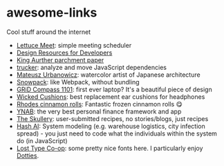 # awesome-links
Cool stuff around the internet

- [Lettuce Meet](https://lettucemeet.com/): simple meeting scheduler
- [Design Resources for Developers](https://github.com/bradtraversy/design-resources-for-developers/blob/master/readme.md)
- [King Aurther parchment paper](https://shop.kingarthurflour.com/items/baking-parchment-paper-set-of-100-half-sheets)
- [trucker](https://www.npmjs.com/package/trucker): analyze and move JavaScript dependencies
- [Mateusz Urbanowicz](https://mateuszurbanowicz.com/): watercolor artist of Japanese architecture
- [Snowpack](https://www.snowpack.dev/#snowpack): like Webpack, without bundling
- [GRiD Compass 1101](http://www.oldcomputers.net/grid1101.html): first ever laptop? It's a beautiful piece of design
- [Wicked Cushions](https://wickedcushions.com/): best replacement ear cushions for headphones
- [Rhodes cinnamon rolls](https://rhodesbakenserv.com/product/cinnamon-rolls/): Fantastic frozen cinnamon rolls 😋
- [YNAB](https://www.youneedabudget.com/): the very best personal finance framework and app
- [The Skullery](https://theskullery.net/): user-submitted recipes, no stories/blogs, just recipes
- [Hash AI](https://hash.ai/): System modeling (e.g. warehouse logistics, city infection spread) - you just need to code what the individuals within the system do (in JavaScript)
- [Lost Type Co-op](https://losttype.com/browse/): some pretty nice fonts here. I particularly enjoy [Dotties](https://latest.losttype.com/introducing/dotties).
